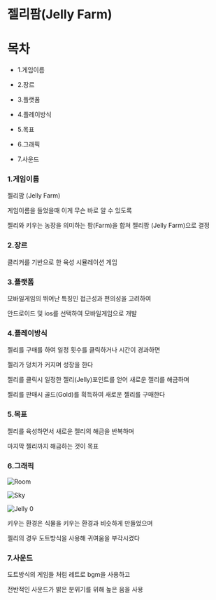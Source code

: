 # 젤리팜(Jelly Farm)



# 목차
- 1.게임이름

- 2.장르

- 3.플랫폼

- 4.플레이방식

- 5.목표

- 6.그래픽

- 7.사운드



### 1.게임이름

젤리팜 (Jelly Farm)

게임이름을 들었을때 이게 무슨 바로 알 수 있도록

젤리와 키우는 농장을 의미하는 팜(Farm)을 합쳐 젤리팜 (Jelly Farm)으로 결정

### 2.장르

클리커를 기반으로 한 육성 시뮬레이션 게임

### 3.플랫폼

모바일게임의 뛰어난 특징인 접근성과 편의성을 고려하여

안드로이드 및 ios를 선택하여 모바일게임으로 개발

### 4.플레이방식

젤리를 구매를 하여 일정 횟수를 클릭하거나 시간이 경과하면

젤리가 덩치가 커지며 성장을 한다

젤리를 클릭시 일정한 젤리(Jelly)포인트를 얻어 새로운 젤리를 해금하며

젤리를 판매시 골드(Gold)를 흭득하여 새로운 젤리를 구매한다

### 5.목표

젤리를 육성하면서 새로운 젤리의 해금을 반복하며

마지막 젤리까지 해금하는 것이 목표

### 6.그래픽


![Room](https://user-images.githubusercontent.com/70842040/158149703-de1d7d7c-aa02-4106-a2db-2ba03278d406.png)

![Sky](https://user-images.githubusercontent.com/70842040/158149742-5360dfda-3690-487f-aaba-245e62e8fe8a.png)

![Jelly 0](https://user-images.githubusercontent.com/70842040/158149777-413c3cd8-01b0-4e80-9914-fba5eeafe1f8.png)

키우는 환경은 식물을 키우는 환경과 비슷하게 만들었으며

젤리의 경우 도트방식을 사용해 귀여움을 부각시켰다

### 7.사운드

도트방식의 게임들 처럼 레트로 bgm을 사용하고

전반적인 사운드가 밝은 분위기를 위해 높은 음을 사용


